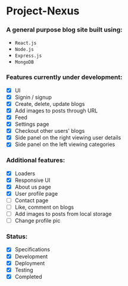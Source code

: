 # Project-Nexus

### A general purpose blog site built using:

- `React.js`
- `Node.js`
- `Express.js`
- `MongoDB`

### Features currently under development:

- [x] UI
- [x] Signin / signup
- [x] Create, delete, update blogs
- [x] Add images to posts through URL
- [x] Feed
- [x] Settings page
- [x] Checkout other users' blogs
- [x] Side panel on the right viewing user details
- [x] Side panel on the left viewing categories

### Additional features:

- [x] Loaders
- [x] Responsive UI
- [x] About us page
- [x] User profile page
- [ ] Contact page
- [ ] Like, comment on blogs
- [ ] Add images to posts from local storage
- [ ] Change profile pic

### Status:
- [x] Specifications
- [x] Development
- [x] Deployment
- [x] Testing
- [x] Completed
